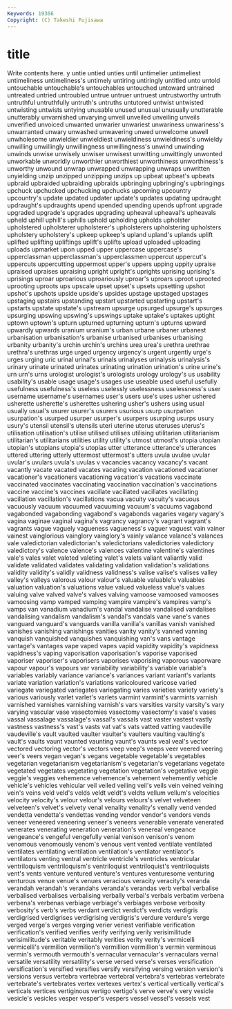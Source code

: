 ```yaml
---
Keywords: 19366 
Copyright: (C) Takeshi Fujisawa
---
```


# title

Write contents here.
y
untie untied unties until untimelier untimeliest untimeliness untimeliness's untimely untiring
untiringly untitled unto untold untouchable untouchable's untouchables untouched untoward untrained
untreated untried untroubled untrue untruer untruest untrustworthy untruth untruthful untruthfully
untruth's untruths untutored untwist untwisted untwisting untwists untying unusable unused
unusual unusually unutterable unutterably unvarnished unvarying unveil unveiled unveiling unveils
unverified unvoiced unwanted unwarier unwariest unwariness unwariness's unwarranted unwary unwashed
unwavering unwed unwelcome unwell unwholesome unwieldier unwieldiest unwieldiness unwieldiness's unwieldy
unwilling unwillingly unwillingness unwillingness's unwind unwinding unwinds unwise unwisely unwiser
unwisest unwitting unwittingly unwonted unworkable unworldly unworthier unworthiest unworthiness unworthiness's
unworthy unwound unwrap unwrapped unwrapping unwraps unwritten unyielding unzip unzipped
unzipping unzips up upbeat upbeat's upbeats upbraid upbraided upbraiding upbraids
upbringing upbringing's upbringings upchuck upchucked upchucking upchucks upcoming upcountry upcountry's
update updated updater update's updates updating updraught updraught's updraughts upend
upended upending upends upfront upgrade upgraded upgrade's upgrades upgrading upheaval
upheaval's upheavals upheld uphill uphill's uphills uphold upholding upholds upholster
upholstered upholsterer upholsterer's upholsterers upholstering upholsters upholstery upholstery's upkeep upkeep's
upland upland's uplands uplift uplifted uplifting upliftings uplift's uplifts upload
uploaded uploading uploads upmarket upon upped upper uppercase uppercase's upperclassman
upperclassman's upperclassmen uppercut uppercut's uppercuts uppercutting uppermost upper's uppers upping
uppity upraise upraised upraises upraising upright upright's uprights uprising uprising's
uprisings uproar uproarious uproariously uproar's uproars uproot uprooted uprooting uproots
ups upscale upset upset's upsets upsetting upshot upshot's upshots upside
upside's upsides upstage upstaged upstages upstaging upstairs upstanding upstart upstarted
upstarting upstart's upstarts upstate upstate's upstream upsurge upsurged upsurge's upsurges
upsurging upswing upswing's upswings uptake uptake's uptakes uptight uptown uptown's
upturn upturned upturning upturn's upturns upward upwardly upwards uranium uranium's
urban urbane urbaner urbanest urbanisation urbanisation's urbanise urbanised urbanises urbanising
urbanity urbanity's urchin urchin's urchins urea urea's urethra urethrae urethra's
urethras urge urged urgency urgency's urgent urgently urge's urges urging
uric urinal urinal's urinals urinalyses urinalysis urinalysis's urinary urinate urinated
urinates urinating urination urination's urine urine's urn urn's urns urologist
urologist's urologists urology urology's us usability usability's usable usage usage's
usages use useable used useful usefully usefulness usefulness's useless uselessly
uselessness uselessness's user username username's usernames user's users use's uses
usher ushered usherette usherette's usherettes ushering usher's ushers using usual
usually usual's usurer usurer's usurers usurious usurp usurpation usurpation's usurped
usurper usurper's usurpers usurping usurps usury usury's utensil utensil's utensils
uteri uterine uterus uteruses uterus's utilisation utilisation's utilise utilised utilises
utilising utilitarian utilitarianism utilitarian's utilitarians utilities utility utility's utmost utmost's
utopia utopian utopian's utopians utopia's utopias utter utterance utterance's utterances
uttered uttering utterly uttermost uttermost's utters uvula uvulae uvular uvular's
uvulars uvula's uvulas v vacancies vacancy vacancy's vacant vacantly vacate
vacated vacates vacating vacation vacationed vacationer vacationer's vacationers vacationing vacation's
vacations vaccinate vaccinated vaccinates vaccinating vaccination vaccination's vaccinations vaccine vaccine's
vaccines vacillate vacillated vacillates vacillating vacillation vacillation's vacillations vacua vacuity
vacuity's vacuous vacuously vacuum vacuumed vacuuming vacuum's vacuums vagabond vagabonded
vagabonding vagabond's vagabonds vagaries vagary vagary's vagina vaginae vaginal vagina's
vagrancy vagrancy's vagrant vagrant's vagrants vague vaguely vagueness vagueness's vaguer
vaguest vain vainer vainest vainglorious vainglory vainglory's vainly valance valance's
valances vale valedictorian valedictorian's valedictorians valedictories valedictory valedictory's valence valence's
valences valentine valentine's valentines vale's vales valet valeted valeting valet's
valets valiant valiantly valid validate validated validates validating validation validation's
validations validity validity's validly validness validness's valise valise's valises valley
valley's valleys valorous valour valour's valuable valuable's valuables valuation valuation's
valuations value valued valueless value's values valuing valve valved valve's
valves valving vamoose vamoosed vamooses vamoosing vamp vamped vamping vampire
vampire's vampires vamp's vamps van vanadium vanadium's vandal vandalise vandalised
vandalises vandalising vandalism vandalism's vandal's vandals vane vane's vanes vanguard
vanguard's vanguards vanilla vanilla's vanillas vanish vanished vanishes vanishing vanishings
vanities vanity vanity's vanned vanning vanquish vanquished vanquishes vanquishing van's
vans vantage vantage's vantages vape vaped vapes vapid vapidity vapidity's
vapidness vapidness's vaping vaporisation vaporisation's vaporise vaporised vaporiser vaporiser's vaporisers
vaporises vaporising vaporous vaporware vapour vapour's vapours var variability variability's
variable variable's variables variably variance variance's variances variant variant's variants
variate variation variation's variations varicoloured varicose varied variegate variegated variegates
variegating varies varieties variety variety's various variously varlet varlet's varlets
varmint varmint's varmints varnish varnished varnishes varnishing varnish's vars varsities
varsity varsity's vary varying vascular vase vasectomies vasectomy vasectomy's vase's
vases vassal vassalage vassalage's vassal's vassals vast vaster vastest vastly
vastness vastness's vast's vasts vat vat's vats vatted vatting vaudeville
vaudeville's vault vaulted vaulter vaulter's vaulters vaulting vaulting's vault's vaults
vaunt vaunted vaunting vaunt's vaunts veal veal's vector vectored vectoring
vector's vectors veep veep's veeps veer veered veering veer's veers
vegan vegan's vegans vegetable vegetable's vegetables vegetarian vegetarianism vegetarianism's vegetarian's
vegetarians vegetate vegetated vegetates vegetating vegetation vegetation's vegetative veggie veggie's
veggies vehemence vehemence's vehement vehemently vehicle vehicle's vehicles vehicular veil
veiled veiling veil's veils vein veined veining vein's veins veld
veld's velds veldt veldt's veldts vellum vellum's velocities velocity velocity's
velour velour's velours velours's velvet velveteen velveteen's velvet's velvety venal
venality venality's venally vend vended vendetta vendetta's vendettas vending vendor
vendor's vendors vends veneer veneered veneering veneer's veneers venerable venerate
venerated venerates venerating veneration veneration's venereal vengeance vengeance's vengeful vengefully
venial venison venison's venom venomous venomously venom's venous vent vented
ventilate ventilated ventilates ventilating ventilation ventilation's ventilator ventilator's ventilators venting
ventral ventricle ventricle's ventricles ventricular ventriloquism ventriloquism's ventriloquist ventriloquist's ventriloquists
vent's vents venture ventured venture's ventures venturesome venturing venturous venue
venue's venues veracious veracity veracity's veranda verandah verandah's verandahs veranda's
verandas verb verbal verbalise verbalised verbalises verbalising verbally verbal's verbals
verbatim verbena verbena's verbenas verbiage verbiage's verbiages verbose verbosity verbosity's
verb's verbs verdant verdict verdict's verdicts verdigris verdigrised verdigrises verdigrising
verdigris's verdure verdure's verge verged verge's verges verging verier veriest
verifiable verification verification's verified verifies verify verifying verily verisimilitude verisimilitude's
veritable veritably verities verity verity's vermicelli vermicelli's vermilion vermilion's vermillion
vermillion's vermin verminous vermin's vermouth vermouth's vernacular vernacular's vernaculars vernal
versatile versatility versatility's verse versed verse's verses versification versification's versified
versifies versify versifying versing version version's versions versus vertebra vertebrae
vertebral vertebra's vertebras vertebrate vertebrate's vertebrates vertex vertexes vertex's vertical
vertically vertical's verticals vertices vertiginous vertigo vertigo's verve verve's very
vesicle vesicle's vesicles vesper vesper's vespers vessel vessel's vessels vest
